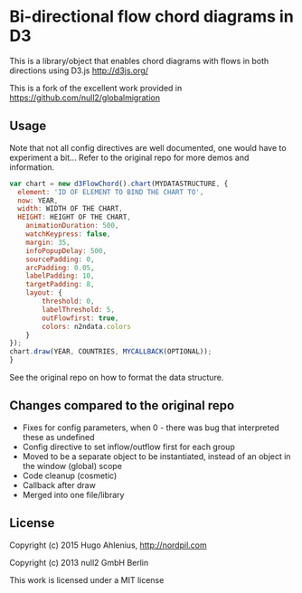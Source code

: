 # Bi-directional flow chord diagrams in D3
This is a library/object that enables chord diagrams with flows in both directions using D3.js http://d3js.org/

This is a fork of the excellent work provided in https://github.com/null2/globalmigration

## Usage
Note that not all config directives are well documented, one would have to experiment a bit... Refer to the original repo for more demos and information.
```javascript
var chart = new d3FlowChord().chart(MYDATASTRUCTURE, {
  element: 'ID OF ELEMENT TO BIND THE CHART TO',
  now: YEAR,
  width: WIDTH OF THE CHART,
  HEIGHT: HEIGHT OF THE CHART,
	animationDuration: 500,
	watchKeypress: false,
	margin: 35,
	infoPopupDelay: 500,
	sourcePadding: 0,
	arcPadding: 0.05,
	labelPadding: 10,
	targetPadding: 8,
	layout: {
		threshold: 0,
		labelThreshold: 5,
		outFlowfirst: true,
		colors: n2ndata.colors
	}
});
chart.draw(YEAR, COUNTRIES, MYCALLBACK(OPTIONAL));
}
```
See the original repo on how to format the data structure.

## Changes compared to the original repo
* Fixes for config parameters, when 0 - there was bug that interpreted these as undefined
* Config directive to set inflow/outflow first for each group
* Moved to be a separate object to be instantiated, instead of an object in the window (global) scope
* Code cleanup (cosmetic)
* Callback after draw
* Merged into one file/library

## License
Copyright (c) 2015 Hugo Ahlenius, http://nordpil.com

Copyright (c) 2013 null2 GmbH Berlin  

This work is licensed under a MIT license
